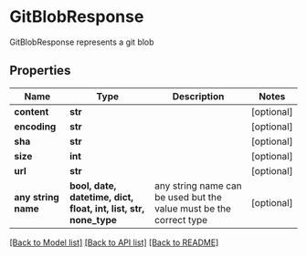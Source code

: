 # GitBlobResponse

GitBlobResponse represents a git blob

## Properties
Name | Type | Description | Notes
------------ | ------------- | ------------- | -------------
**content** | **str** |  | [optional] 
**encoding** | **str** |  | [optional] 
**sha** | **str** |  | [optional] 
**size** | **int** |  | [optional] 
**url** | **str** |  | [optional] 
**any string name** | **bool, date, datetime, dict, float, int, list, str, none_type** | any string name can be used but the value must be the correct type | [optional]

[[Back to Model list]](../README.md#documentation-for-models) [[Back to API list]](../README.md#documentation-for-api-endpoints) [[Back to README]](../README.md)


